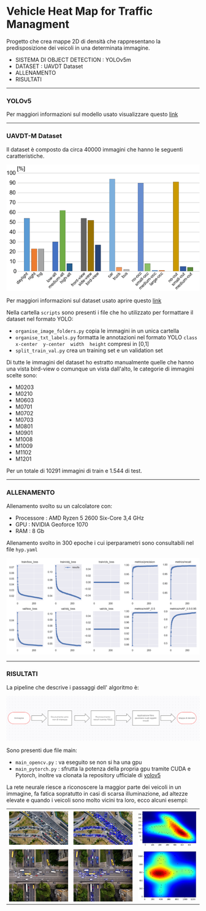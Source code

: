 # Vehicle Heat Map for Traffic Managment
Progetto che crea mappe 2D di densità che rappresentano la predisposizione dei veicoli in una determinata immagine.
- SISTEMA DI OBJECT DETECTION : YOLOv5m
- DATASET : UAVDT Dataset
- ALLENAMENTO
- RISULTATI
---
###  YOLOv5
Per maggiori informazioni sul modello usato visualizzare questo [link](https://github.com/ultralytics/yolov5)

---
###  UAVDT-M Dataset 
Il dataset è composto da circa 40000 immagini che hanno le seguenti caratteristiche.

![](repo-images/The-distribution-of-attributes-of-both-DET-and-MOT-tasks-in-UAVDT.png)

Per maggiori informazioni sul dataset usato aprire questo [link](https://sites.google.com/view/grli-uavdt/%E9%A6%96%E9%A1%B5)

Nella cartella `scripts` sono presenti i file che ho utilizzato per formattare il dataset nel formato YOLO:
* `organise_image_folders.py` copia le immagini in un unica cartella
* `organise_txt_labels.py` formatta le annotazioni nel formato YOLO `class  x-center  y-center  width  height` compresi in [0,1]
* `split_train_val.py` crea un training set e un validation set

Di tutte le immagini del dataset ho estratto manualmente quelle che hanno una vista bird-view o comunque un vista dall'alto,
le categorie di immagini scelte sono:
* M0203
* M0210
* M0603
* M0701
* M0702
* M0703
* M0801
* M0901
* M1008
* M1009
* M1102
* M1201

Per un totale di 10291 immagini di train e 1.544 di test.

---
###  ALLENAMENTO
Allenamento svolto su un calcolatore con:
* Processore : AMD Ryzen 5 2600 Six-Core 3,4 GHz
* GPU : NVIDIA Geoforce 1070
* RAM : 8 Gb

Allenamento svolto in 300 epoche i cui iperparametri sono consultabili nel file `hyp.yaml`

![](repo-images/results.png)

---
###  RISULTATI

La pipeline che descrive i passaggi dell' algoritmo è:

![](repo-images/schema.png)

Sono presenti due file main:
* `main_opencv.py` : va eseguito se non si ha una gpu
* `main_pytorch.py` : sfrutta la potenza della propria gpu tramite CUDA e Pytorch, inoltre va clonata la repository ufficiale di [yolov5](https://github.com/ultralytics/yolov5)

La rete neurale riesce a riconoscere la maggior parte dei veicoli in un immagine, fa fatica sopratutto in casi di scarsa illuminazione, ad altezze elevate e quando i veicoli sono molto vicini tra loro, ecco alcuni esempi:


<table cellspacing="3" cellpadding="3" width="900" border="0">
<tbody>
<tr>
<td valign="center" width=300"><img src="repo-images/5.jpg"></td>
<td valign="center" width="300"><img src="repo-images/5-detected.jpg"></td>
<td valign="center" width="300"><img src="repo-images/5-densitymap.jpg"></td>
</tr>
<tr>
<td valign="center" width=300"><img src="repo-images/9.jpg"></td>
<td valign="center" width="300"><img src="repo-images/9-detected.jpg"></td>
<td valign="center" width="300"><img src="repo-images/9-densitymap.jpg"></td>
</tr>
</tbody>
</table>
